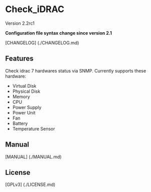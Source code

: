 # Check_iDRAC

Version 2.2rc1

**Configuration file syntax change since version 2.1**

[CHANGELOG] (./CHANGELOG.md)

## Features
Check idrac 7 hardwares status via SNMP. Currently supports these hardware:
- Virtual Disk
- Physical Disk
- Memory
- CPU
- Power Supply
- Power Unit
- Fan
- Battery
- Temperature Sensor

## Manual
[MANUAL] (./MANUAL.md)

## License

[GPLv3] (./LICENSE.md)
